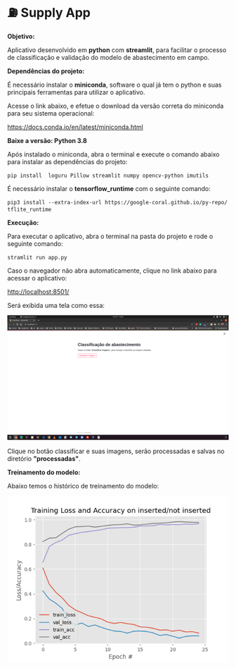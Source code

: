 
# :fuelpump: Supply App



**Objetivo:**

Aplicativo desenvolvido em **python**  com **streamlit**, para facilitar o processo de classificação e validação do modelo de abastecimento em campo.

**Dependências do projeto:**

É necessário instalar o **miniconda**, software o qual já tem o python e suas principais ferramentas para utilizar o aplicativo.

Acesse o link abaixo, e efetue o download da versão correta do miniconda para seu sistema operacional:

https://docs.conda.io/en/latest/miniconda.html

**Baixe a versão: Python 3.8**


Após instalado o miniconda,  abra o terminal e execute o comando abaixo para instalar as dependências do projeto:

	pip install  loguru Pillow streamlit numpy opencv-python imutils

É necessário instalar o **tensorflow_runtime** com o seguinte comando:

	pip3 install --extra-index-url https://google-coral.github.io/py-repo/ tflite_runtime


**Execução:**

Para executar o aplicativo, abra o terminal na pasta do projeto e rode o seguinte comando:

	stramlit run app.py

Caso o navegador não abra automaticamente, clique no link abaixo para acessar o aplicativo:

<a href='http://localhost:8501/'>http://localhost:8501/</a>

Será exibida uma tela como essa:

<img src='supply.png' alt='aplicativo'>

Clique no botão classificar e suas imagens, serão processadas e salvas no diretório **"processadas"**.

**Treinamento do modelo:**

Abaixo temos o histórico de treinamento do modelo:

<img src='train.png' alt='histórico de treinamento'>



